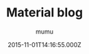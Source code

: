---
title: Material blog
github: https://github.com/mumuxme/materialize-jekyll
demo: https://mumuxme.github.io/materialize-jekyll/
author: mumu
ssg:
  - Jekyll
cms:
  - No Cms
date: 2015-11-01T14:16:55.000Z
description: Jekyll theme based on materialize.
stale: true
draft: true
---